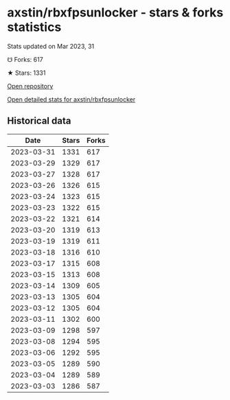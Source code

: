 # axstin/rbxfpsunlocker - stars & forks statistics

Stats updated on Mar 2023, 31

☋ Forks: 617

★ Stars: 1331

[Open repository](https://github.com/axstin/rbxfpsunlocker)

[Open detailed stats for axstin/rbxfpsunlocker](https://reviewgithub.com/rep/axstin/rbxfpsunlocker)

## Historical data
| Date | Stars | Forks |
|------|-------|-------|
| 2023-03-31 | 1331 | 617 | 
| 2023-03-29 | 1329 | 617 | 
| 2023-03-27 | 1328 | 617 | 
| 2023-03-26 | 1326 | 615 | 
| 2023-03-24 | 1323 | 615 | 
| 2023-03-23 | 1322 | 615 | 
| 2023-03-22 | 1321 | 614 | 
| 2023-03-20 | 1319 | 613 | 
| 2023-03-19 | 1319 | 611 | 
| 2023-03-18 | 1316 | 610 | 
| 2023-03-17 | 1315 | 608 | 
| 2023-03-15 | 1313 | 608 | 
| 2023-03-14 | 1309 | 605 | 
| 2023-03-13 | 1305 | 604 | 
| 2023-03-12 | 1305 | 604 | 
| 2023-03-11 | 1302 | 600 | 
| 2023-03-09 | 1298 | 597 | 
| 2023-03-08 | 1294 | 595 | 
| 2023-03-06 | 1292 | 595 | 
| 2023-03-05 | 1289 | 590 | 
| 2023-03-04 | 1289 | 589 | 
| 2023-03-03 | 1286 | 587 | 

